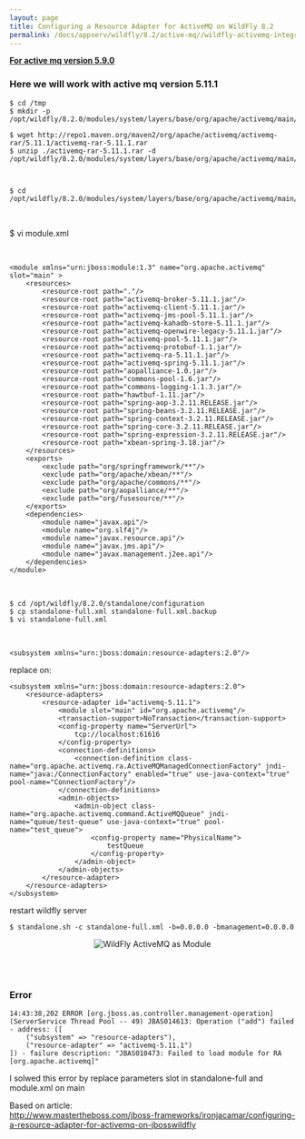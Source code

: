 ```yaml
---
layout: page
title: Configuring a Resource Adapter for ActiveMQ on WildFly 8.2
permalink: /docs/appserv/wildfly/8.2/active-mq//wildfly-activemq-integration-as-module/
---
```



<strong><a href="/docs/appserv/wildfly/8.2/active-mq/wildfly-activemq-integration-as-application/5.9.0/">For active mq version 5.9.0</a></strong>


### Here we will work with active mq version 5.11.1

    $ cd /tmp
    $ mkdir -p /opt/wildfly/8.2.0/modules/system/layers/base/org/apache/activemq/main/

    $ wget http://repo1.maven.org/maven2/org/apache/activemq/activemq-rar/5.11.1/activemq-rar-5.11.1.rar
    $ unzip ./activemq-rar-5.11.1.rar -d /opt/wildfly/8.2.0/modules/system/layers/base/org/apache/activemq/main/



    $ cd /opt/wildfly/8.2.0/modules/system/layers/base/org/apache/activemq/main/

<br/>

$ vi module.xml

<br/>

    <module xmlns="urn:jboss:module:1.3" name="org.apache.activemq" slot="main" >
        <resources>
            <resource-root path="."/>
            <resource-root path="activemq-broker-5.11.1.jar"/>
            <resource-root path="activemq-client-5.11.1.jar"/>
            <resource-root path="activemq-jms-pool-5.11.1.jar"/>
            <resource-root path="activemq-kahadb-store-5.11.1.jar"/>
            <resource-root path="activemq-openwire-legacy-5.11.1.jar"/>
            <resource-root path="activemq-pool-5.11.1.jar"/>
            <resource-root path="activemq-protobuf-1.1.jar"/>
            <resource-root path="activemq-ra-5.11.1.jar"/>
            <resource-root path="activemq-spring-5.11.1.jar"/>
            <resource-root path="aopalliance-1.0.jar"/>
            <resource-root path="commons-pool-1.6.jar"/>
            <resource-root path="commons-logging-1.1.3.jar"/>
            <resource-root path="hawtbuf-1.11.jar"/>
            <resource-root path="spring-aop-3.2.11.RELEASE.jar"/>
            <resource-root path="spring-beans-3.2.11.RELEASE.jar"/>
            <resource-root path="spring-context-3.2.11.RELEASE.jar"/>
            <resource-root path="spring-core-3.2.11.RELEASE.jar"/>
            <resource-root path="spring-expression-3.2.11.RELEASE.jar"/>
            <resource-root path="xbean-spring-3.18.jar"/>
        </resources>
        <exports>
            <exclude path="org/springframework/**"/>
            <exclude path="org/apache/xbean/**"/>
            <exclude path="org/apache/commons/**"/>
            <exclude path="org/aopalliance/**"/>
            <exclude path="org/fusesource/**"/>
        </exports>
        <dependencies>
            <module name="javax.api"/>
            <module name="org.slf4j"/>
            <module name="javax.resource.api"/>
            <module name="javax.jms.api"/>
            <module name="javax.management.j2ee.api"/>
        </dependencies>
    </module>

<br/>


    $ cd /opt/wildfly/8.2.0/standalone/configuration
    $ cp standalone-full.xml standalone-full.xml.backup
    $ vi standalone-full.xml

<br/>


    <subsystem xmlns="urn:jboss:domain:resource-adapters:2.0"/>


replace on:

    <subsystem xmlns="urn:jboss:domain:resource-adapters:2.0">
        <resource-adapters>
            <resource-adapter id="activemq-5.11.1">
                <module slot="main" id="org.apache.activemq"/>
                <transaction-support>NoTransaction</transaction-support>
                <config-property name="ServerUrl">
                    tcp://localhost:61616
                </config-property>
                <connection-definitions>
                    <connection-definition class-name="org.apache.activemq.ra.ActiveMQManagedConnectionFactory" jndi-name="java:/ConnectionFactory" enabled="true" use-java-context="true" pool-name="ConnectionFactory"/>
                </connection-definitions>
                <admin-objects>
                    <admin-object class-name="org.apache.activemq.command.ActiveMQQueue" jndi-name="queue/test-queue" use-java-context="true" pool-name="test_queue">
                        <config-property name="PhysicalName">
                            testQueue
                        </config-property>
                    </admin-object>
                </admin-objects>
            </resource-adapter>
        </resource-adapters>
    </subsystem>


restart wildfly server

    $ standalone.sh -c standalone-full.xml -b=0.0.0.0 -bmanagement=0.0.0.0



<div align="center">
    <img src="https://github.com/javadev-org/javadev-org.github.io/raw/master/website/docs/appserv/wildfly/8.2/active-mq/resource_adapters.png" alt="WildFly ActiveMQ as Module">

</div>



<br/><br/>

### Error


    14:43:38,202 ERROR [org.jboss.as.controller.management-operation] (ServerService Thread Pool -- 49) JBAS014613: Operation ("add") failed - address: ([
        ("subsystem" => "resource-adapters"),
        ("resource-adapter" => "activemq-5.11.1")
    ]) - failure description: "JBAS010473: Failed to load module for RA [org.apache.activemq]"


I solwed this error by replace parameters slot in standalone-full and module.xml on main



Based on article:  
http://www.mastertheboss.com/jboss-frameworks/ironjacamar/configuring-a-resource-adapter-for-activemq-on-jbosswildfly



<!--

## WORKS -5.10


<module xmlns="urn:jboss:module:1.3" name="org.apache.activemq" slot="main" >
    <resources>
        <resource-root path="."/>
        <resource-root path="activemq-broker-5.10.0.jar"/>
        <resource-root path="activemq-client-5.10.0.jar"/>
        <resource-root path="activemq-jms-pool-5.10.0.jar"/>
        <resource-root path="activemq-kahadb-store-5.10.0.jar"/>
        <resource-root path="activemq-openwire-legacy-5.10.0.jar"/>
        <resource-root path="activemq-pool-5.10.0.jar"/>
        <resource-root path="activemq-protobuf-1.1.jar"/>
        <resource-root path="activemq-ra-5.10.0.jar"/>
        <resource-root path="activemq-spring-5.10.0.jar"/>
        <resource-root path="aopalliance-1.0.jar"/>
        <resource-root path="commons-pool-1.6.jar"/>
        <resource-root path="commons-logging-1.1.3.jar"/>
        <resource-root path="hawtbuf-1.10.jar"/>
        <resource-root path="spring-aop-3.2.8.RELEASE.jar"/>
        <resource-root path="spring-beans-3.2.8.RELEASE.jar"/>
        <resource-root path="spring-context-3.2.8.RELEASE.jar"/>
        <resource-root path="spring-core-3.2.8.RELEASE.jar"/>
        <resource-root path="spring-expression-3.2.8.RELEASE.jar"/>
        <resource-root path="xbean-spring-3.16.jar"/>
    </resources>
    <exports>
        <exclude path="org/springframework/**"/>
        <exclude path="org/apache/xbean/**"/>
        <exclude path="org/apache/commons/**"/>
        <exclude path="org/aopalliance/**"/>
        <exclude path="org/fusesource/**"/>
    </exports>
    <dependencies>
        <module name="javax.api"/>
        <module name="org.slf4j"/>
        <module name="javax.resource.api"/>
        <module name="javax.jms.api"/>
        <module name="javax.management.j2ee.api"/>
    </dependencies>
</module>

-->
